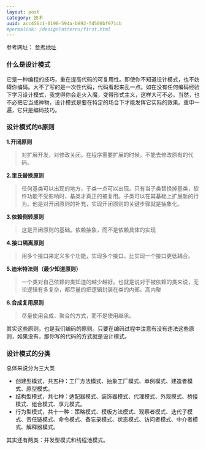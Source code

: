 ```yaml
---
layout: post
category: 技术
uuid: acc456c1-0198-594a-b892-fd508bf971cb
#permalink: /designPatterns/first.html
---
```


参考网址： [参考地址](http://www.cnblogs.com/maowang1991/archive/2013/04/15/3023236.html)

### 什么是设计模式

它是一种编程的技巧，重在提高代码的可复用性。即使你不知道设计模式，也不妨碍你编码。大不了写的是一次性代码，代码看起来乱一点。如在没有任何编码经验下学习设计模式，我觉得你会走火入魔，变得形式主义，这样大可不必。当然，也不必把它当成神物，设计模式是要在特定的场合下才能发挥它实际的效果。重申一遍，它只是编码技巧。

### 设计模式的6原则

**1.开闭原则**

> 对扩展开发，对修改关闭。在程序需要扩展的时候，不能去修改原有的代码。

**2.里氏替换原则**

> 任何基类可以出现的地方，子类一点可以出现。只有当子类替换掉基类，软件功能不受影响时，基类才真正的被复用。子类可以在其基础上扩展新的行为。他是对开闭原则的补充，实现开闭原则的关键步骤就是抽象化。

**3.依赖倒转原则**

> 这是开闭原则的基础。依赖抽象，而不是依赖具体的实现

**4.接口隔离原则**

> 用多个接口来定义多个功能，实现多个接口，比实现一个接口更低耦合。

**5.迪米特法则（最少知道原则）**

> 一个类对自己依赖的类知道的越少越好。也就是说对于被依赖的类来说，无论逻辑有多复杂，都尽量的把逻辑封装在类的内部。高内聚

**6.合成复用原则**

> 尽量使用合成、聚合的方式，而不是使用继承。

其实这些原则，也是我们编码的原则。只要在编码过程中注意有没有违法这些原则，如果没有，那你写的代码的方式就是设计模式。

### 设计模式的分类

总体来说分为三大类

- 创建型模式，共五种：工厂方法模式、抽象工厂模式、单例模式、建造者模式、原型模式。
- 结构型模式，共七种：适配器模式、装饰器模式、代理模式、外观模式、桥接模式、组合模式、享元模式。
- 行为型模式，共十一种：策略模式、模板方法模式、观察者模式、迭代子模式、责任链模式、命令模式、备忘录模式、状态模式、访问者模式、中介者模式、解释器模式。

其实还有两类：并发型模式和线程池模式。
